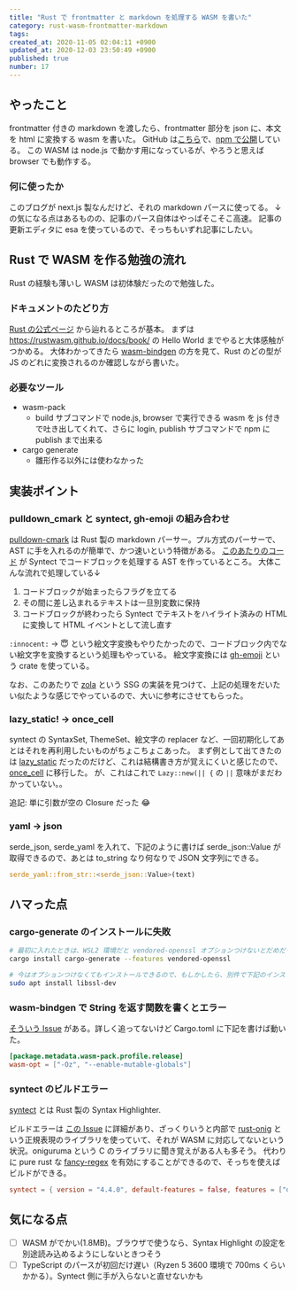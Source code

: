 ```yaml
---
title: "Rust で frontmatter と markdown を処理する WASM を書いた"
category: rust-wasm-frontmatter-markdown
tags: 
created_at: 2020-11-05 02:04:11 +0900
updated_at: 2020-12-03 23:50:49 +0900
published: true
number: 17
---
```


## やったこと

frontmatter 付きの markdown を渡したら、frontmatter 部分を json に、本文を html に変換する wasm を書いた。
GitHub は[こちら](https://github.com/macoshita/wasm-frontmatter-markdown)で、[npm で公開](https://www.npmjs.com/package/@macoshita/wasm-frontmatter-markdown)している。
この WASM は node.js で動かす用になっているが、やろうと思えば browser でも動作する。

### 何に使ったか

このブログが next.js 製なんだけど、それの markdown パースに使ってる。
↓の気になる点はあるものの、記事のパース自体はやっぱそこそこ高速。
記事の更新エディタに esa を使っているので、そっちもいずれ記事にしたい。

## Rust で WASM を作る勉強の流れ

Rust の経験も薄いし WASM は初体験だったので勉強した。

### ドキュメントのたどり方

[Rust の公式ページ](https://www.rust-lang.org/ja/what/wasm) から辿れるところが基本。
まずは <https://rustwasm.github.io/docs/book/> の Hello World までやると大体感触がつかめる。
大体わかってきたら [wasm-bindgen](https://rustwasm.github.io/docs/wasm-bindgen/) の方を見て、Rust のどの型が JS のどれに変換されるのか確認しながら書いた。

### 必要なツール

- wasm-pack
    - build サブコマンドで node.js, browser で実行できる wasm を js 付きで吐き出してくれて、さらに login, publish サブコマンドで npm に publish まで出来る
- cargo generate
    - 雛形作る以外には使わなかった

## 実装ポイント

### pulldown_cmark と syntect, gh-emoji の組み合わせ

[pulldown-cmark](https://github.com/raphlinus/pulldown-cmark) は Rust 製の markdown パーサー。プル方式のパーサーで、AST に手を入れるのが簡単で、かつ速いという特徴がある。
[このあたりのコード](https://github.com/macoshita/wasm-frontmatter-markdown/blob/660e8186199dc997d7489714124d0306e8b4ca6c/src/utils.rs#L42) が Syntect でコードブロックを処理する AST を作っているところ。
大体こんな流れで処理している↓

1. コードブロックが始まったらフラグを立てる
1. その間に差し込まれるテキストは一旦別変数に保持
1. コードブロックが終わったら Syntect でテキストをハイライト済みの HTML に変換して HTML イベントとして流し直す

`:innocent:` → :innocent: という絵文字変換もやりたかったので、コードブロック内でない絵文字を変換するという処理もやっている。
絵文字変換には [gh-emoji](https://github.com/kornelski/gh-emoji) という crate を使っている。

なお、このあたりで [zola](https://github.com/getzola/zola) という SSG の実装を見つけて、上記の処理をだいたい似たような感じでやっているので、大いに参考にさせてもらった。

### lazy_static! -> once_cell

syntect の SyntaxSet, ThemeSet、絵文字の replacer など、一回初期化してあとはそれを再利用したいものがちょこちょこあった。
まず例として出てきたのは [lazy_static](https://crates.io/crates/lazy_static) だったのだけど、これは結構書き方が覚えにくいと感じたので、[once_cell](https://crates.io/crates/once_cell) に移行した。
が、これはこれで `Lazy::new(|| {` の  `||` 意味がまだわかっていない。。

追記: 単に引数が空の Closure だった :joy: 

### yaml -> json

serde_json, serde_yaml を入れて、下記のように書けば serde_json::Value が取得できるので、あとは to_string なり何なりで JSON 文字列にできる。

```rust
serde_yaml::from_str::<serde_json::Value>(text)
```

## ハマった点

### cargo-generate のインストールに失敗

```bash
# 最初に入れたときは、WSL2 環境だと vendored-openssl オプションつけないとだめだった
cargo install cargo-generate --features vendored-openssl

# 今はオプションつけなくてもインストールできるので、もしかしたら、別件で下記のインストールをした結果直ったかも
sudo apt install libssl-dev
```

### wasm-bindgen で String を返す関数を書くとエラー

[そういう Issue](https://github.com/rustwasm/wasm-pack/issues/886) がある。詳しく追ってないけど Cargo.toml に下記を書けば動いた。

```toml
[package.metadata.wasm-pack.profile.release]
wasm-opt = ["-Oz", "--enable-mutable-globals"]
```

### syntect のビルドエラー

[syntect](https://github.com/trishume/syntect) とは Rust 製の Syntax Highlighter.

ビルドエラーは [この Issue](https://github.com/trishume/syntect/issues/135) に詳細があり、ざっくりいうと内部で [rust-onig](https://github.com/rust-onig/rust-onig) という正規表現のライブラリを使っていて、それが WASM に対応してないという状況。oniguruma という C のライブラリに聞き覚えがある人も多そう。
代わりに pure rust な [fancy-regex](https://github.com/fancy-regex/fancy-regex) を有効にすることができるので、そっちを使えばビルドができる。

```toml
syntect = { version = "4.4.0", default-features = false, features = ["default-fancy"] }
```

## 気になる点

- [ ] WASM がでかい(1.8MB)。ブラウザで使うなら、Syntax Highlight の設定を別途読み込めるようにしないときつそう
- [ ] TypeScript のパースが初回だけ遅い（Ryzen 5 3600 環境で 700ms くらいかかる）。Syntect 側に手が入らないと直せないかも
